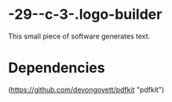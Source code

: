 -29--c-3-.logo-builder
======================

This small piece of software generates text.


Dependencies
=============

(https://github.com/devongovett/pdfkit "pdfkit")